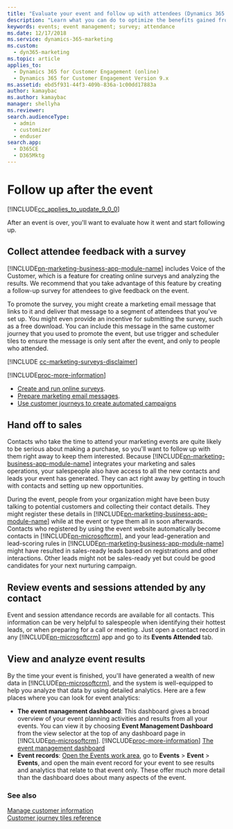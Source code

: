 ```yaml
---
title: "Evaluate your event and follow up with attendees (Dynamics 365 for Marketing) | Microsoft Docs  "
description: "Learn what you can do to optimize the benefits gained from your event by collecting feedback, analyzing attendance data, and handing leads off to sales from Dynamics 365 for Marketing"
keywords: events; event management; survey; attendance
ms.date: 12/17/2018
ms.service: dynamics-365-marketing
ms.custom: 
  - dyn365-marketing
ms.topic: article
applies_to: 
  - Dynamics 365 for Customer Engagement (online)
  - Dynamics 365 for Customer Engagement Version 9.x
ms.assetid: ebd5f931-44f3-409b-836a-1c00dd17883a
author: kamaybac
ms.author: kamaybac
manager: shellyha
ms.reviewer:
search.audienceType: 
  - admin
  - customizer
  - enduser
search.app: 
  - D365CE
  - D365Mktg
---
```


# Follow up after the event

[!INCLUDE[cc_applies_to_update_9_0_0](../includes/cc_applies_to_update_9_0_0.md)]

After an event is over, you'll want to evaluate how it went and start following up.

## Collect attendee feedback with a survey

[!INCLUDE[pn-marketing-business-app-module-name](../includes/pn-marketing-business-app-module-name.md)] includes Voice of the Customer, which is a feature for creating online surveys and analyzing the results. We recommend that you take advantage of this feature by creating a follow-up survey for attendees to give feedback on the event.

To promote the survey, you might create a marketing email message that links to it and deliver that message to a segment of attendees that you've set up. You might even provide an incentive for submitting the survey, such as a free download. You can include this message in the same customer journey that you used to promote the event, but use trigger and scheduler tiles to ensure the message is only sent after the event, and only to people who attended.

[!INCLUDE [cc-marketing-surveys-disclaimer](../includes/cc-marketing-surveys-disclaimer.md)]

[!INCLUDE[proc-more-information](../includes/proc-more-information.md)]

- [Create and run online surveys](surveys.md).
- [Prepare marketing email messages](prepare-marketing-emails.md).
- [Use customer journeys to create automated campaigns](customer-journeys-create-automated-campaigns.md)

## Hand off to sales

Contacts who take the time to attend your marketing events are quite likely to be serious about making a purchase, so you'll want to follow up with them right away to keep them interested. Because [!INCLUDE[pn-marketing-business-app-module-name](../includes/pn-marketing-business-app-module-name.md)] integrates your marketing and sales operations, your salespeople also have access to all the new contacts and leads your event has generated. They can act right away by getting in touch with contacts and setting up new opportunities.

During the event, people from your organization might have been busy talking to potential customers and collecting their contact details. They might register these details in [!INCLUDE[pn-marketing-business-app-module-name](../includes/pn-marketing-business-app-module-name.md)] while at the event or type them all in soon afterwards. Contacts who registered by using the event website automatically become contacts in [!INCLUDE[pn-microsoftcrm](../includes/pn-microsoftcrm.md)], and your lead-generation and lead-scoring rules in [!INCLUDE[pn-marketing-business-app-module-name](../includes/pn-marketing-business-app-module-name.md)] might have resulted in sales-ready leads based on registrations and other interactions. Other leads might not be sales-ready yet but could be good candidates for your next nurturing campaign.

## Review events and sessions attended by any contact

Event and session attendance records are available for all contacts. This information can be very helpful to salespeople when identifying their hottest leads, or when preparing for a call or meeting. Just open a contact record in any [!INCLUDE[pn-microsoftcrm](../includes/pn-dynamics-365.md)] app and go to its **Events Attended** tab.

## View and analyze event results

By the time your event is finished, you'll have generated a wealth of new data in [!INCLUDE[pn-microsoftcrm](../includes/pn-dynamics-365.md)], and the system is well-equipped to help you analyze that data by using detailed analytics. Here are a few places where you can look for event analytics:

- **The event management dashboard**: This dashboard gives a broad overview of your event planning activities and results from all your events. You can view it by choosing **Event Management Dashboard** from the view selector at the top of any dashboard page in [!INCLUDE[pn-microsoftcrm](../includes/pn-dynamics-365.md)]. [!INCLUDE[proc-more-information](../includes/proc-more-information.md)] [The event management dashboard](event-management-dashboard.md)
- **Event records**: [Open the Events work area](open-events.md), go to **Events** > **Event** > **Events**, and open the main event record for your event to see results and analytics that relate to that event only. These offer much more detail than the dashboard does about many aspects of the event.

### See also

[Manage customer information](manage-customer-information.md)  
[Customer journey tiles reference](customer-journey-tiles-reference.md)

